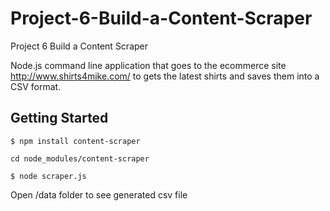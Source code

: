 # Project-6-Build-a-Content-Scraper
Project 6 Build a Content Scraper


Node.js command line application that goes to the ecommerce site http://www.shirts4mike.com/ to gets the latest shirts and saves them into a CSV format.

<h2>Getting Started</h2>
<pre><code>$ npm install content-scraper
</code></pre>
<pre><code>cd node_modules/content-scraper
</code></pre>
<pre><code>$ node scraper.js
</code></pre>
<p>Open /data folder to see generated csv file</p>
